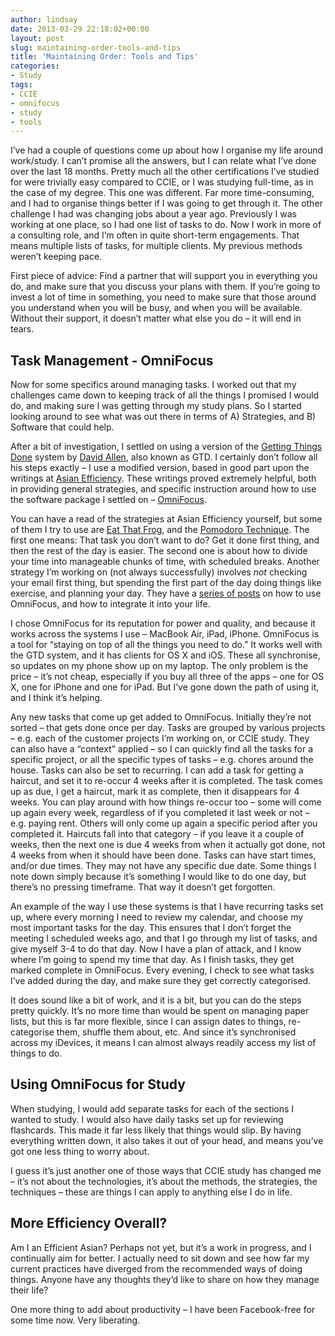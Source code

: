 ```yaml
---
author: lindsay
date: 2013-03-29 22:18:02+00:00
layout: post
slug: maintaining-order-tools-and-tips
title: 'Maintaining Order: Tools and Tips'
categories:
- Study
tags:
- CCIE
- omnifocus
- study
- tools
---
```


I’ve had a couple of questions come up about how I organise my life around work/study. I can’t promise all the answers, but I can relate what I’ve done over the last 18 months. Pretty much all the other certifications I’ve studied for were trivially easy compared to CCIE, or I was studying full-time, as in the case of my degree. This one was different. Far more time-consuming, and I had to organise things better if I was going to get through it. The other challenge I had was changing jobs about a year ago. Previously I was working at one place, so I had one list of tasks to do. Now I work in more of a consulting role, and I’m often in quite short-term engagements. That means multiple lists of tasks, for multiple clients. My previous methods weren’t keeping pace.

First piece of advice: Find a partner that will support you in everything you do, and make sure that you discuss your plans with them. If you’re going to invest a lot of time in something, you need to make sure that those around you understand when you will be busy, and when you will be available. Without their support, it doesn’t matter what else you do – it will end in tears.

## Task Management - OmniFocus

Now for some specifics around managing tasks. I worked out that my challenges came down to keeping track of all the things I promised I would do, and making sure I was getting through my study plans. So I started looking around to see what was out there in terms of A) Strategies, and B) Software that could help.

After a bit of investigation, I settled on using a version of the [Getting Things Done](http://en.wikipedia.org/wiki/Getting_Things_Done) system by [David Allen](http://www.davidco.com/), also known as GTD. I certainly don’t follow all his steps exactly – I use a modified version, based in good part upon the writings at [Asian Efficiency](http://www.asianefficiency.com/). These writings proved extremely helpful, both in providing general strategies, and specific instruction around how to use the software package I settled on – [OmniFocus](http://www.omnigroup.com/products/omnifocus/).

You can have a read of the strategies at Asian Efficiency yourself, but some of them I try to use are [Eat That Frog](http://www.asianefficiency.com/habits/eat-that-frog-most-important-tasks-morning/), and the [Pomodoro Technique](http://www.asianefficiency.com/motivation/become-more-productive-with-the-pomodoro-technique/). The first one means: That task you don’t want to do? Get it done first thing, and then the rest of the day is easier. The second one is about how to divide your time into manageable chunks of time, with scheduled breaks. Another strategy I’m working on (not always successfully) involves _not_ checking your email first thing, but spending the first part of the day doing things like exercise, and planning your day. They have a [series of posts](http://www.asianefficiency.com/omnifocus/) on how to use OmniFocus, and how to integrate it into your life.

I chose OmniFocus for its reputation for power and quality, and because it works across the systems I use – MacBook Air, iPad, iPhone. OmniFocus is a tool for “staying on top of all the things you need to do.” It works well with the GTD system, and it has clients for OS X and iOS. These all synchronise, so updates on my phone show up on my laptop. The only problem is the price – it’s not cheap, especially if you buy all three of the apps – one for OS X, one for iPhone and one for iPad. But I’ve gone down the path of using it, and I think it’s helping.

Any new tasks that come up get added to OmniFocus. Initially they’re not sorted – that gets done once per day. Tasks are grouped by various projects – e.g. each of the customer projects I’m working on, or CCIE study. They can also have a “context” applied – so I can quickly find all the tasks for a specific project, or all the specific types of tasks – e.g. chores around the house. Tasks can also be set to recurring. I can add a task for getting a haircut, and set it to re-occur 4 weeks after it is completed. The task comes up as due, I get a haircut, mark it as complete, then it disappears for 4 weeks. You can play around with how things re-occur too – some will come up again every week, regardless of if you completed it last week or not – e.g. paying rent. Others will only come up again a specific period after you completed it. Haircuts fall into that category – if you leave it a couple of weeks, then the next one is due 4 weeks from when it actually got done, not 4 weeks from when it should have been done. Tasks can have start times, and/or due times. They may not have any specific due date. Some things I note down simply because it’s something I would like to do one day, but there’s no pressing timeframe. That way it doesn’t get forgotten.

An example of the way I use these systems is that I have recurring tasks set up, where every morning I need to review my calendar, and choose my most important tasks for the day. This ensures that I don’t forget the meeting I scheduled weeks ago, and that I go through my list of tasks, and give myself 3-4 to do that day. Now I have a plan of attack, and I know where I’m going to spend my time that day. As I finish tasks, they get marked complete in OmniFocus. Every evening, I check to see what tasks I’ve added during the day, and make sure they get correctly categorised.

It does sound like a bit of work, and it is a bit, but you can do the steps pretty quickly. It’s no more time than would be spent on managing paper lists, but this is far more flexible, since I can assign dates to things, re-categorise them, shuffle them about, etc. And since it’s synchronised across my iDevices, it means I can almost always readily access my list of things to do.

## Using OmniFocus for Study

When studying, I would add separate tasks for each of the sections I wanted to study. I would also have daily tasks set up for reviewing flashcards. This made it far less likely that things would slip. By having everything written down, it also takes it out of your head, and means you’ve got one less thing to worry about.

I guess it’s just another one of those ways that CCIE study has changed me – it’s not about the technologies, it’s about the methods, the strategies, the techniques – these are things I can apply to anything else I do in life.

## More Efficiency Overall?

Am I an Efficient Asian? Perhaps not yet, but it’s a work in progress, and I continually aim for better. I actually need to sit down and see how far my current practices have diverged from the recommended ways of doing things. Anyone have any thoughts they’d like to share on how they manage their life?

One more thing to add about productivity – I have been Facebook-free for some time now. Very liberating.
